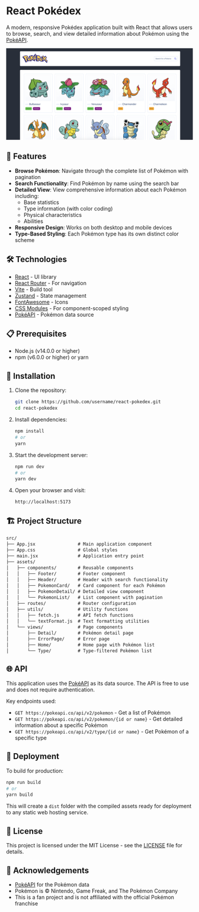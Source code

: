 # React Pokédex

A modern, responsive Pokédex application built with React that allows users to browse, search, and view detailed information about Pokémon using the [PokéAPI](https://pokeapi.co/).

![Pokédex App Screenshot](https://raw.githubusercontent.com/benrigaud/react-pokedex/refs/heads/main/screenshot.png)

## 🚀 Features

- **Browse Pokémon**: Navigate through the complete list of Pokémon with pagination
- **Search Functionality**: Find Pokémon by name using the search bar
- **Detailed View**: View comprehensive information about each Pokémon including:
  - Base statistics
  - Type information (with color coding)
  - Physical characteristics
  - Abilities
- **Responsive Design**: Works on both desktop and mobile devices
- **Type-Based Styling**: Each Pokémon type has its own distinct color scheme

## 🛠️ Technologies

- [React](https://reactjs.org/) - UI library
- [React Router](https://reactrouter.com/) - For navigation
- [Vite](https://vitejs.dev/) - Build tool
- [Zustand](https://github.com/pmndrs/zustand) - State management
- [FontAwesome](https://fontawesome.com/) - Icons
- [CSS Modules](https://github.com/css-modules/css-modules) - For component-scoped styling
- [PokéAPI](https://pokeapi.co/) - Pokémon data source

## 📋 Prerequisites

- Node.js (v14.0.0 or higher)
- npm (v6.0.0 or higher) or yarn

## 🔧 Installation

1. Clone the repository:
   ```bash
   git clone https://github.com/username/react-pokedex.git
   cd react-pokedex
   ```

2. Install dependencies:
   ```bash
   npm install
   # or
   yarn
   ```

3. Start the development server:
   ```bash
   npm run dev
   # or
   yarn dev
   ```

4. Open your browser and visit:
   ```
   http://localhost:5173
   ```

## 🏗️ Project Structure

```
src/
├── App.jsx                # Main application component
├── App.css                # Global styles
├── main.jsx               # Application entry point
├── assets/
│   ├── components/        # Reusable components
│   │   ├── Footer/        # Footer component
│   │   ├── Header/        # Header with search functionality
│   │   ├── PokemonCard/   # Card component for each Pokémon
│   │   ├── PokemonDetail/ # Detailed view component
│   │   └── PokemonList/   # List component with pagination
│   ├── routes/            # Router configuration
│   ├── utils/             # Utility functions
│   │   ├── fetch.js       # API fetch functions
│   │   └── textFormat.js  # Text formatting utilities
│   └── views/             # Page components
│       ├── Detail/        # Pokémon detail page
│       ├── ErrorPage/     # Error page
│       ├── Home/          # Home page with Pokémon list
│       └── Type/          # Type-filtered Pokémon list
```

## 🌐 API

This application uses the [PokéAPI](https://pokeapi.co/) as its data source. The API is free to use and does not require authentication.

Key endpoints used:
- `GET https://pokeapi.co/api/v2/pokemon` - Get a list of Pokémon
- `GET https://pokeapi.co/api/v2/pokemon/{id or name}` - Get detailed information about a specific Pokémon
- `GET https://pokeapi.co/api/v2/type/{id or name}` - Get Pokémon of a specific type

## 🚀 Deployment

To build for production:

```bash
npm run build
# or
yarn build
```

This will create a `dist` folder with the compiled assets ready for deployment to any static web hosting service.

## 📝 License

This project is licensed under the MIT License - see the [LICENSE](LICENSE) file for details.

## 🙏 Acknowledgements

- [PokéAPI](https://pokeapi.co/) for the Pokémon data
- Pokémon is © Nintendo, Game Freak, and The Pokémon Company
- This is a fan project and is not affiliated with the official Pokémon franchise
